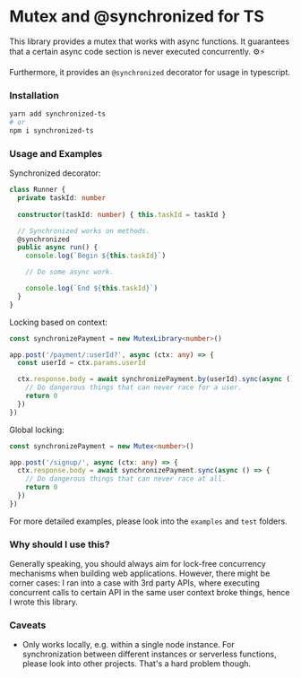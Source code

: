 # Mutex and @synchronized for TS

This library provides a mutex that works with async functions. It guarantees that a certain async code section is never executed concurrently. ⚙️⚡

Furthermore, it provides an `@synchronized` decorator for usage in typescript.

### Installation

```bash
yarn add synchronized-ts
# or
npm i synchronized-ts
```

### Usage and Examples

Synchronized decorator:

```ts
class Runner {
  private taskId: number
  
  constructor(taskId: number) { this.taskId = taskId }

  // Synchronized works on methods.
  @synchronized
  public async run() {
    console.log(`Begin ${this.taskId}`)

    // Do some async work.

    console.log(`End ${this.taskId}`)
  }
}
```

Locking based on context:

```ts
const synchronizePayment = new MutexLibrary<number>()

app.post('/payment/:userId?', async (ctx: any) => {
  const userId = ctx.params.userId

  ctx.response.body = await synchronizePayment.by(userId).sync(async () => {
    // Do dangerous things that can never race for a user.
    return 0
  })
})
```

Global locking:

```ts
const synchronizePayment = new Mutex<number>()

app.post('/signup/', async (ctx: any) => {
  ctx.response.body = await synchronizePayment.sync(async () => {
    // Do dangerous things that can never race at all.
    return 0
  })
})
```

For more detailed examples, please look into the `examples` and `test` folders.

### Why should I use this?

Generally speaking, you should always aim for lock-free concurrency mechanisms when building web applications. However, there might be corner cases: I ran into a case with 3rd party APIs, where executing concurrent calls to certain API in the same user context broke things, hence I wrote this library.

### Caveats

* Only works locally, e.g. within a single node instance. For synchronization between different instances or serverless functions, please look into other projects. That's a hard problem though.
